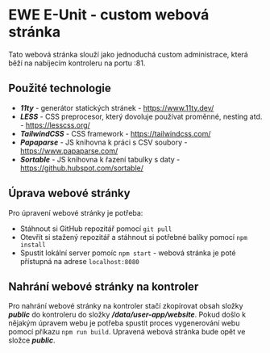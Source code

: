 # EWE E-Unit - custom webová stránka

Tato webová stránka slouží jako jednoduchá custom administrace, která běží na nabíjecím kontroleru na portu :81.

## Použité technologie
- **_11ty_** - generátor statických stránek - https://www.11ty.dev/
- **_LESS_** - CSS preprocesor, který dovoluje používat proměnné, nesting atd. - https://lesscss.org/
- **_TailwindCSS_** - CSS framework - https://tailwindcss.com/
- **_Papaparse_** - JS knihovna k práci s CSV soubory - https://www.papaparse.com/
- **_Sortable_** - JS knihovna k řazení tabulky s daty - https://github.hubspot.com/sortable/

## Úprava webové stránky
Pro úpravení webové stránky je potřeba:
- Stáhnout si GitHub repozitář pomocí `git pull`
- Otevřít si stažený repozitář a stáhnout si potřebné balíky pomocí `npm install`
- Spustit lokální server pomoíc `npm start` - webová stránka je poté přístupná na adrese `localhost:8080`

## Nahrání webové stránky na kontroler
Pro nahrání webové stránky na kontroler stačí zkopírovat obsah složky **_public_** do kontroleru do složky **_/data/user-app/website_**.
Pokud došlo k nějakým úpravem webu je potřeba spustit proces vygenerování webu pomocí příkazu `npm run build`. Upravená webová stránka bude opět ve složce **_public_**.
